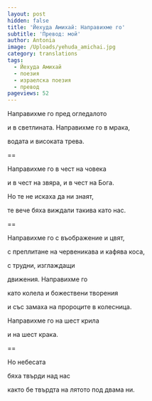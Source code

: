 ```yaml
---
layout: post
hidden: false
title: 'Йехуда Амихай: Направихме го'
subtitle: 'Превод: мой'
author: Antonia
image: /Uploads/yehuda_amichai.jpg
category: translations
tags:
  - Йехуда Амихай
  - поезия
  - израелска поезия
  - превод
pageviews: 52
---
```

Направихме го пред огледалото

и в светлината. Направихме го в мрака,

водата и високата трева.

\==

Направихме го в чест на човека

и в чест на звяра, и в чест на Бога.

Но те не искаха да ни знаят,

те вече бяха виждали такива като нас.

\==

Направихме го с въображение и цвят,

с преплитане на червеникава и кафява коса,

с трудни, изглаждащи

движения. Направихме го

като колела и божествени творения

и със замаха на пророците в колесница.

Направихме го на шест крила

и на шест крака.

\==

Но небесата

бяха твърди над нас

както бе твърдта на лятото под двама ни.
